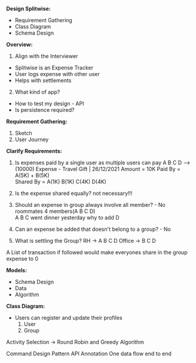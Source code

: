 **Design Splitwise:**
- Requirement Gathering
- Class Diagram
- Schema Design

**Overview:**

1) Align with the Interviewer
  - Splitwise is an Expense Tracker
  - User logs expense with other user
  - Helps with settlements

2) What kind of app?
  - How to test my design - API
  - Is persistence required?

**Requirement Gathering:**

1) Sketch
2) User Journey

**Clarify Requirements:**
1) Is expenses paid by a single user as multiple users can pay
    A B C D --> (10000)
    Expense - Travel Gift | 26/12/2021
    Amount = 10K
    Paid By = A(5K) + B(5K)                    
    Shared By = A(1K) B(1K) C(4K) D(4K)          

2) Is the  expense  shared  equally? not necessary!!!

3) Should an expense in group always involve all member? - No 
    roommates 4 members(A B C D)    
    A B C went dinner yesterday 
    why to add D

4) Can an expense be added that doesn't belong to a group? - No

5) What is settling the Group?
   RH -> A B C D
   Office -> B C D

A List of transaction if followed would make everyones share in the group expense to 0

**Models:**
- Schema Design
- Data
- Algorithm

**Class Diagram:**
- Users can register and update their profiles
  1) User
  2) Group

Activity Selection -> Round Robin and Greedy Algorithm

Command Design Pattern
API Annotation
One data flow end to end